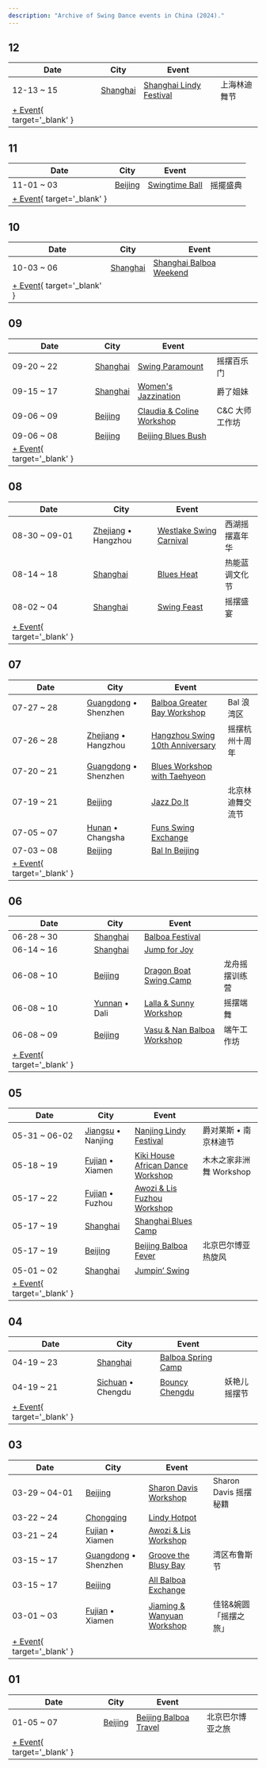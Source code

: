 ```yaml
---
description: "Archive of Swing Dance events in China (2024)."
---
```


## 12

| Date | City | Event | |
| --- | --- | --- | --- |
| 12-13 ~ 15 | [Shanghai](by_city.md#shanghai) | [Shanghai Lindy Festival](shanghai-lindy-festival-2024.md) | 上海林迪舞节 |
| [+ Event](https://github.com/swingdance/events/issues/new?assignees=&labels=add+event&projects=&template=02-add_entity.yml&title=%5B2024%2Fzh_CN%5D%20%3CName%3E&region=zh_CN&province=&city=&org_id=&date_starts=2024-12-&date_ends=2024-12-){ target='_blank' }

## 11

| Date | City | Event | |
| --- | --- | --- | --- |
| 11-01 ~ 03 | [Beijing](by_city.md#beijing) | [Swingtime Ball](swingtime-ball-2024.md) | 摇擺盛典 |
| [+ Event](https://github.com/swingdance/events/issues/new?assignees=&labels=add+event&projects=&template=02-add_entity.yml&title=%5B2024%2Fzh_CN%5D%20%3CName%3E&region=zh_CN&province=&city=&org_id=&date_starts=2024-11-&date_ends=2024-11-){ target='_blank' }

## 10

| Date | City | Event | |
| --- | --- | --- | --- |
| 10-03 ~ 06 | [Shanghai](by_city.md#shanghai) | [Shanghai Balboa Weekend](shanghai-balboa-weekend-2024.md) |  |
| [+ Event](https://github.com/swingdance/events/issues/new?assignees=&labels=add+event&projects=&template=02-add_entity.yml&title=%5B2024%2Fzh_CN%5D%20%3CName%3E&region=zh_CN&province=&city=&org_id=&date_starts=2024-10-&date_ends=2024-10-){ target='_blank' }

## 09

| Date | City | Event | |
| --- | --- | --- | --- |
| 09-20 ~ 22 | [Shanghai](by_city.md#shanghai) | [Swing Paramount](swing-paramount-2024.md) | 摇摆百乐门 |
| 09-15 ~ 17 | [Shanghai](by_city.md#shanghai) | [Women's Jazzination](womens-jazzination-2024.md) | 爵了姐妹 |
| 09-06 ~ 09 | [Beijing](by_city.md#beijing) | [Claudia & Coline Workshop](claudia-n-coline-workshop-2024.md) | C&C 大师工作坊 |
| 09-06 ~ 08 | [Beijing](by_city.md#beijing) | [Beijing Blues Bush](beijing-blues-bush-2024.md) |  |
| [+ Event](https://github.com/swingdance/events/issues/new?assignees=&labels=add+event&projects=&template=02-add_entity.yml&title=%5B2024%2Fzh_CN%5D%20%3CName%3E&region=zh_CN&province=&city=&org_id=&date_starts=2024-09-&date_ends=2024-09-){ target='_blank' }

## 08

| Date | City | Event | |
| --- | --- | --- | --- |
| 08-30 ~ 09-01 | [Zhejiang](by_city.md#zhejiang) • Hangzhou | [Westlake Swing Carnival](westlake-swing-carnival-2024.md) | 西湖摇摆嘉年华 |
| 08-14 ~ 18 | [Shanghai](by_city.md#shanghai) | [Blues Heat](blues-heat-2024.md) | 热能蓝调文化节 |
| 08-02 ~ 04 | [Shanghai](by_city.md#shanghai) | [Swing Feast](swing-feast-2024.md) | 摇摆盛宴 |
| [+ Event](https://github.com/swingdance/events/issues/new?assignees=&labels=add+event&projects=&template=02-add_entity.yml&title=%5B2024%2Fzh_CN%5D%20%3CName%3E&region=zh_CN&province=&city=&org_id=&date_starts=2024-08-&date_ends=2024-08-){ target='_blank' }

## 07

| Date | City | Event | |
| --- | --- | --- | --- |
| 07-27 ~ 28 | [Guangdong](by_city.md#guangdong) • Shenzhen | [Balboa Greater Bay Workshop](balboa-greater-bay-workshop-2024.md) | Bal 浪湾区 |
| 07-26 ~ 28 | [Zhejiang](by_city.md#zhejiang) • Hangzhou | [Hangzhou Swing 10th Anniversary](hangzhou-swing-10th-anniversary-2024.md) | 摇摆杭州十周年 |
| 07-20 ~ 21 | [Guangdong](by_city.md#guangdong) • Shenzhen | [Blues Workshop with Taehyeon](blues-workshop-with-taehyeon-2024.md) |  |
| 07-19 ~ 21 | [Beijing](by_city.md#beijing) | [Jazz Do It](jazz-do-it-2024.md) | 北京林迪舞交流节 |
| 07-05 ~ 07 | [Hunan](by_city.md#hunan) • Changsha | [Funs Swing Exchange](funs-swing-exchange-2024.md) |  |
| 07-03 ~ 08 | [Beijing](by_city.md#beijing) | [Bal In Beijing](bal-in-beijing-2024.md) |  |
| [+ Event](https://github.com/swingdance/events/issues/new?assignees=&labels=add+event&projects=&template=02-add_entity.yml&title=%5B2024%2Fzh_CN%5D%20%3CName%3E&region=zh_CN&province=&city=&org_id=&date_starts=2024-07-&date_ends=2024-07-){ target='_blank' }

## 06

| Date | City | Event | |
| --- | --- | --- | --- |
| 06-28 ~ 30 | [Shanghai](by_city.md#shanghai) | [Balboa Festival](balboa-festival-2024.md) |  |
| 06-14 ~ 16 | [Shanghai](by_city.md#shanghai) | [Jump for Joy](jump-for-joy-2024.md) |  |
| 06-08 ~ 10 | [Beijing](by_city.md#beijing) | [Dragon Boat Swing Camp](dragon-boat-swing-camp-2024.md) | 龙舟摇摆训练营 |
| 06-08 ~ 10 | [Yunnan](by_city.md#yunnan) • Dali | [Lalla & Sunny Workshop](dali-lalla-n-sunny-workshop-2024.md) | 摇摆端舞 |
| 06-08 ~ 09 | [Beijing](by_city.md#beijing) | [Vasu & Nan Balboa Workshop](vasu-n-nan-balboa-workshop-2024.md) | 端午工作坊 |
| [+ Event](https://github.com/swingdance/events/issues/new?assignees=&labels=add+event&projects=&template=02-add_entity.yml&title=%5B2024%2Fzh_CN%5D%20%3CName%3E&region=zh_CN&province=&city=&org_id=&date_starts=2024-06-&date_ends=2024-06-){ target='_blank' }

## 05

| Date | City | Event | |
| --- | --- | --- | --- |
| 05-31 ~ 06-02 | [Jiangsu](by_city.md#jiangsu) • Nanjing | [Nanjing Lindy Festival](nanjing-lindy-festival-2024.md) | 爵对莱斯 • 南京林迪节 |
| 05-18 ~ 19 | [Fujian](by_city.md#fujian) • Xiamen | [Kiki House African Dance Workshop](xiamen-kiki-house-african-dance-workshop-2024.md) | 木木之家非洲舞 Workshop |
| 05-17 ~ 22 | [Fujian](by_city.md#fujian) • Fuzhou | [Awozi & Lis Fuzhou Workshop](awozi-n-lis-fuzhou-workshop-2024.md) |  |
| 05-17 ~ 19 | [Shanghai](by_city.md#shanghai) | [Shanghai Blues Camp](shanghai-blues-camp-2024.md) |  |
| 05-17 ~ 19 | [Beijing](by_city.md#beijing) | [Beijing Balboa Fever](beijing-balboa-fever-2024.md) | 北京巴尔博亚热旋风 |
| 05-01 ~ 02 | [Shanghai](by_city.md#shanghai) | [Jumpin’ Swing](jumping-swing-2024.md) |  |
| [+ Event](https://github.com/swingdance/events/issues/new?assignees=&labels=add+event&projects=&template=02-add_entity.yml&title=%5B2024%2Fzh_CN%5D%20%3CName%3E&region=zh_CN&province=&city=&org_id=&date_starts=2024-05-&date_ends=2024-05-){ target='_blank' }

## 04

| Date | City | Event | |
| --- | --- | --- | --- |
| 04-19 ~ 23 | [Shanghai](by_city.md#shanghai) | [Balboa Spring Camp](balboa-spring-camp-2024.md) |  |
| 04-19 ~ 21 | [Sichuan](by_city.md#sichuan) • Chengdu | [Bouncy Chengdu](bouncy-chengdu-2024.md) | 妖艳儿摇摆节 |
| [+ Event](https://github.com/swingdance/events/issues/new?assignees=&labels=add+event&projects=&template=02-add_entity.yml&title=%5B2024%2Fzh_CN%5D%20%3CName%3E&region=zh_CN&province=&city=&org_id=&date_starts=2024-04-&date_ends=2024-04-){ target='_blank' }

## 03

| Date | City | Event | |
| --- | --- | --- | --- |
| 03-29 ~ 04-01 | [Beijing](by_city.md#beijing) | [Sharon Davis Workshop](beijing-sharon-davis-workshop-2024.md) | Sharon Davis 摇摆秘籍 |
| 03-22 ~ 24 | [Chongqing](by_city.md#chongqing) | [Lindy Hotpot](lindy-hotpot-2024.md) |  |
| 03-21 ~ 24 | [Fujian](by_city.md#fujian) • Xiamen | [Awozi & Lis Workshop](xiamen-awozi-n-lis-workshop-2024.md) |  |
| 03-15 ~ 17 | [Guangdong](by_city.md#guangdong) • Shenzhen | [Groove the Blusy Bay](groove-the-blusy-bay-2024.md) | 湾区布鲁斯节 |
| 03-15 ~ 17 | [Beijing](by_city.md#beijing) | [All Balboa Exchange](all-balboa-exchange-2024.md) |  |
| 03-01 ~ 03 | [Fujian](by_city.md#fujian) • Xiamen | [Jiaming & Wanyuan Workshop](xiamen-jiaming-n-wanyuan-workshop-2024.md) | 佳铭&婉圆「摇摆之旅」 |
| [+ Event](https://github.com/swingdance/events/issues/new?assignees=&labels=add+event&projects=&template=02-add_entity.yml&title=%5B2024%2Fzh_CN%5D%20%3CName%3E&region=zh_CN&province=&city=&org_id=&date_starts=2024-03-&date_ends=2024-03-){ target='_blank' }

## 01

| Date | City | Event | |
| --- | --- | --- | --- |
| 01-05 ~ 07 | [Beijing](by_city.md#beijing) | [Beijing Balboa Travel](beijing-balboa-travel-2024.md) | 北京巴尔博亚之旅 |
| [+ Event](https://github.com/swingdance/events/issues/new?assignees=&labels=add+event&projects=&template=02-add_entity.yml&title=%5B2024%2Fzh_CN%5D%20%3CName%3E&region=zh_CN&province=&city=&org_id=&date_starts=2024-01-&date_ends=2024-01-){ target='_blank' }
